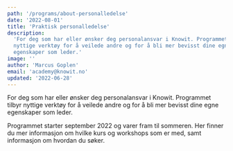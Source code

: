 ```yaml
---
path: '/programs/about-personalledelse'
date: '2022-08-01'
title: 'Praktisk personalledelse'
description:
  'For deg som har eller ønsker deg personalansvar i Knowit. Programmet tilbyr
  nyttige verktøy for å veilede andre og for å bli mer bevisst dine egne
  egenskaper som leder.'
image: ''
author: 'Marcus Goplen'
email: 'academy@knowit.no'
updated: '2022-06-28'
---
```


For deg som har eller ønsker deg personalansvar i Knowit. Programmet tilbyr
nyttige verktøy for å veilede andre og for å bli mer bevisst dine egne
egenskaper som leder.

Programmet starter september 2022 og varer fram til sommeren. Her finner
du mer informasjon om hvilke kurs og workshops som er med, samt informasjon om
hvordan du søker.
